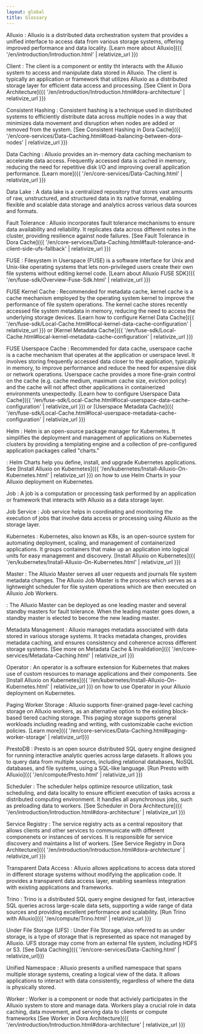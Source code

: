 ```yaml
---
layout: global
title: Glossary
---
```


Alluxio
: Alluxio is a distributed data orchestration system that provides a unified interface to access data from various storage systems, offering improved performance and data locality. [Learn more about Alluxio]({{ '/en/introduction/Introduction.html' | relativize_url }})

Client
: The client is a component or entity tht interacts with the Alluxio system to access and manipulate data stored in Alluxio. The client is typically an application or framework that utilizes Alluxio as a distributed storage layer for efficient data access and processing. [See Client in Dora Architecture]({{ '/en/introduction/Introduction.html#dora-architecture' | relativize_url }})

Consistent Hashing
: Consistent hashing is a technique used in distributed systems to efficiently distribute data across multiple nodes in a way that minimizes data movement and disruption when nodes are added or removed from the system. [See Consistent Hashing in Dora Cache]({{ '/en/core-services/Data-Caching.html#load-balancing-between-dora-nodes' | relativize_url }})

Data Caching
: Alluxio provides an in-memory data caching mechanism to accelerate data access. Frequently accessed data is cached in memory, reducing the need for repetitive disk I/O and improving overall application performance. [Learn more]({{ '/en/core-services/Data-Caching.html' | relativize_url }})

Data Lake
: A data lake is a centralized repository that stores vast amounts of raw, unstructured, and structured data in its native format, enabling flexible and scalable data storage and analytics across various data sources and formats.

Fault Tolerance
: Alluxio incorporates fault tolerance mechanisms to ensure data availability and reliability. It replicates data across different notes in the cluster, providing resilience against node failures. [See Fault Tolerance in Dora Cache]({{ '/en/core-services/Data-Caching.html#fault-tolerance-and-client-side-ufs-fallback' | relativize_url }})

FUSE
: Filesystem in Userspace (FUSE) is a software interface for Unix and Unix-like operating systems that lets non-privileged users create their own file systems without editing kernel code. [Learn about Alluxio FUSE SDK]({{ '/en/fuse-sdk/Overview-Fuse-Sdk.html' | relativize_url }})

FUSE Kernel Cache
: Recommended for metadata cache, kernel cache is a cache mechanism employed by the operating system kernel to improve the performance of file system operations. The kernel cache stores recently accessed file system metadata in memory, reducing the need to access the underlying storage devices. [Learn how to configure Kernel Data Cache]({{ '/en/fuse-sdk/Local-Cache.html#local-kernel-data-cache-configuration' | relativize_url }}) or [Kernel Metadata Cache]({{ '/en/fuse-sdk/Local-Cache.html#local-kernel-metadata-cache-configuration' | relativize_url }})

FUSE Userspace Cache
: Recommended for data cache, userspace cache is a cache mechanism that operates at the application or userspace level. It involves storing frequently accessed data closer to the application, typically in memory, to improve performance and reduce the need for expensive disk or network operations. Userspace cache provides a more fine-grain control on the cache (e.g. cache medium, maximum cache size, eviction policy) and the cache will not affect other applications in containerized environments unexpectedly. [Learn how to configure Userspace Data Cache]({{ '/en/fuse-sdk/Local-Cache.html#local-userspace-data-cache-configuration' | relativize_url }}) or [Userspace Metadata Cache]({{ '/en/fuse-sdk/Local-Cache.html#local-userspace-metadata-cache-configuration' | relativize_url }})

Helm
: Helm is an open-source package manager for Kubernetes. It simplifies the deployment and management of applications on Kubernetes clusters by providing a templating engine and a collection of pre-configured application packages called "charts." 

: Helm Charts help you define, install, and upgrade Kubernetes applications. See [Install Alluxio on Kubernetes]({{ '/en/kubernetes/Install-Alluxio-On-Kubernetes.html' | relativize_url }}) on how to use Helm Charts in your Alluxio deployment on Kubernetes.

Job
: A job is a computation or processing task performed by an application or framework that interacts with Alluxio as a data storage layer.

Job Service
: Job service helps in coordinating and monitoring the execution of jobs that involve data access or processing using Alluxio as the storage layer.

Kubernetes
: Kubernetes, also known as K8s, is an open-source system for automating deployment, scaling, and management of containerized applications. It groups containers that make up an application into logical units for easy management and discovery. [Install Alluxio on Kubernetes]({{ '/en/kubernetes/Install-Alluxio-On-Kubernetes.html' | relativize_url }})

Master
: The Alluxio Master serves all user requests and journals file system metadata changes. The Alluxio Job Master is the process which serves as a lightweight scheduler for file system operations which are then executed on Alluxio Job Workers.

: The Alluxio Master can be deployed as one leading master and several standby masters for fault tolerance. When the leading master goes down, a standby master is elected to become the new leading master.

Metadata Management
: Alluxio manages metadata associated with data stored in various storage systems. It tracks metadata changes, provides metadata caching, and ensures consistency and coherence across different storage systems. [See more on Metadata Cache & Invalidation]({{ '/en/core-services/Metadata-Caching.html' | relativize_url }})

Operator
: An operator is a software extension for Kubernetes that makes use of custom resources to manage applications and their components. See [Install Alluxio on Kubernetes]({{ '/en/kubernetes/Install-Alluxio-On-Kubernetes.html' | relativize_url }}) on how to use Operator in your Alluxio deployment on Kubernetes.

Paging Worker Storage
: Alluxio supports finer-grained page-level caching storage on Alluxio workers, as an alternative option to the existing block-based tiered caching storage. This paging storage supports general workloads including reading and writing, with customizable cache eviction policies. [Learn more]({{ '/en/core-services/Data-Caching.html#paging-worker-storage' | relativize_url}})

PrestoDB
: Presto is an open source distributed SQL query engine designed for running interactive analytic queries across large datasets. It allows you to query data from multiple sources, including relational databases, NoSQL databases, and file systems, using a SQL-like language. [Run Presto with Alluxio]({{ '/en/compute/Presto.html' | relativize_url }})

Scheduler
: The scheduler helps optimize resource utilization, task scheduling, and data locality to ensure efficient execution of tasks across a distributed computing environment. It handles all asynchronous jobs, such as preloading data to workers. [See Scheduler in Dora Architecture]({{ '/en/introduction/Introduction.html#dora-architecture' | relativize_url }})

Service Registry
: The service registry acts as a central repository that allows clients and other services to communicate with different componenets or instances of services. It is responsible for service discovery and maintains a list of workers. [See Service Registry in Dora Architecture]({{ '/en/introduction/Introduction.html#dora-architecture' | relativize_url }})

Transparent Data Access
: Alluxio allows applications to access data stored in different storage systems without modifying the application code. It provides a transparent data access layer, enabling seamless integration with existing applications and frameworks.

Trino
: Trino is a distributed SQL query engine designed for fast, interactive SQL queries across large-scale data sets, supporting a wide range of data sources and providing excellent performance and scalability. [Run Trino with Alluxio]({{ '/en/compute/Trino.html' | relativize_url }})

Under File Storage (UFS)
: Under File Storage, also referred to as under storage, is a type of storage that is represented as space not managed by Alluxio. UFS storage may come from an external file system, including HDFS or S3. [See Data Caching]({{ '/en/core-services/Data-Caching.html' | relativize_url}})

Unified Namespace
: Alluxio presents a unified namespace that spans multiple storage systems, creating a logical view of the data. It allows applications to interact with data consistently, regardless of where the data is physically stored.

Worker
: Worker is a component or node that activiely participates in the Alluxio system to store and manage data. Workers play a crucial role in data caching, data movement, and serving data to clients or compute frameworks [See Worker in Dora Architecture]({{ '/en/introduction/Introduction.html#dora-architecture' | relativize_url }})
